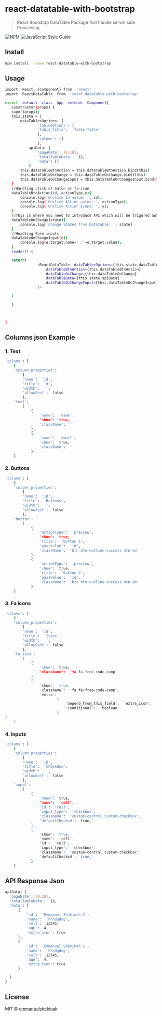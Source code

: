 
# react-datatable-with-bootstrap

  

> React Bootstrap DataTable Package that handle server side Proccesing

  

[![NPM](https://img.shields.io/npm/v/react-datatable-with-bootstrap.svg)](https://www.npmjs.com/package/react-datatable-with-bootstrap) [![JavaScript Style Guide](https://img.shields.io/badge/code_style-standard-brightgreen.svg)](https://standardjs.com)

  

## Install

  

```bash
npm install --save react-datatable-with-bootstrap
```

  

## Usage

 ```bash
import  React, {Component} from  'react'
import  ReactDataTable  from  'react-datatable-with-bootstrap'

export  default  class  App  extends  Component{
	constructor(props) {
	super(props);
	this.state = {
		dataTablesOptions: {
				'tableOptions': {
				'table_title':  'Table Title'
				},
				'colums': []
				},
			apiData: {
				'pageNate': [0,10],
				'totalTableData':  12,
				'data': []
			}
		this.dataTableBtnAction = this.dataTableBtnAction.bind(this)
		this.dataTableOnChange = this.dataTableOnChange.bind(this)
		this.dataTableOnChangeInput = this.dataTableOnChangeInput.bind(this)
	}
	//Handling click of buton or fa-icon
	dataTableBtnAction(id, actionType,e){
		console.log('Onclick Id value: ', id);
		console.log('Onclick ACtion value: ', actionType);
		console.log('Onclick Action Event: ', e);
	}
	//This is where you need to introduce API which will be trigured automatical by the ReactDataTable component
	dataTableOnChange(state){
		console.log('Change States from DataTable: ', state)
	}
	//Hnadling Form inputs
	dataTableOnChangeInput(e){
		console.log(e.target.name+' :'+e.target.value);
	}
	render() {

	return(
				<ReactDataTable  dataTablesOptions={this.state.dataTablesOptions}
					dataTableBtnAction={this.dataTableBtnAction}
					dataTableOnChange={this.dataTableOnChange}
					dataTableData={this.state.apiData}
					dataTableOnChangeInput={this.dataTableOnChangeInput}
				/>

	)

	}

  

}
```
## Columns json Example 
### 1. Text
```bash
'colums': [
	{ 
	'column_properties': 
		{
		'name':  'id',
		'title':  '#',
		'width':  '',
		'allowSort':  false
		},
	'text':
		[
			{
				'name':  'name',
				'show':  true,
				'className':  ''
			},
			{
				'name':  'email',
				'show':  true,
				'className':  ''
			}
	]
  ```

### 2. Buttons
```bash
'colums': [
	{ 
	'column_properties': 
		{
		'name':  'id',
		'title':  'Buttons',
		'width':  '',
		'allowSort':  false
		},
	'button':
		[
			{
				'actionType':  'preview',
				'show':  true,
				'title':  'Button 1',
				'passValue':  'id',
				'className':  'btn btn-outline-success btn-sm'
			},
			{
				'actionType':  'preview',
				'show':  true,
				'title':  'Button 2',
				'passValue':  'id',
				'className':  'btn btn-outline-success btn-sm'
			}
	]
  ```
  ### 3. Fa Icons
```bash
'colums': [
	{ 
	'column_properties': 
		{
		'name':  'id',
		'title':  'Icons',
		'width':  '',
		'allowSort':  false
		},
	'fa_icon':
		[
			{
				'show':  true,
				'className':  'fa fa-free-code-camp'
			},
			{
				'show':  true,
				'className':  'fa fa-free-code-camp',
				'extra':
						{
							'depend_from_this_field':  'extra_icon',
							'conditional':  'boolean'
						}			
}
	]
  ```
### 4. Inputs
```bash
'colums': [
	{ 
	'column_properties': 
		{
		'name':  'id',
		'title':  'CheckBox',
		'width':  '',
		'allowSort':  false
		},
	'input':
		[
			{
				'show':  true,
				'name':  'cell',
				'id':  'cell',
				'input_type':  'checkbox',
				'className':  'custom-control custom-checkbox',
				'defaultChecked':  true,'
			},
			{
				'show':  true,
				'name':  'cell',
				'id':  'cell',
				'input_type':  'checkbox',
				'className':  'custom-control custom-checkbox',
				'defaultChecked':  true,'
			}
	]
  ```
## API Response Json

  ``` bash
  apiData: {
	'pageNate': [0,10],
	'totalTableData':  12,
	'data': [
		{
			'id':  'Emmanuel Shekinah 1',
			'name':  'hhhdgddg',
			'cell':  12345,
			'age':  4,
			'extra_icon': true
		},
		{
			'id':  'Emmanuel Shekinah 1',
			'name':  'hhhdgddg',
			'cell':  12345,
			'age':  4,
			'extra_icon': true
		}

	]
}
```

## License

  

MIT © [emmanuelshekinah](https://github.com/emmanuelshekinah/react-datatable-with-bootstrap)